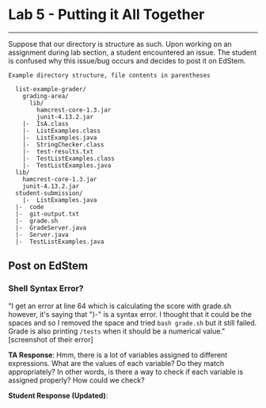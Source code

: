 # Lab 5 - Putting it All Together
---
Suppose that our directory is structure as such. Upon working on an assignment during lab section, a student encountered an issue. The student is confused why this issue/bug occurs and decides to post it on EdStem.
```
Example directory structure, file contents in parentheses

  list-example-grader/
    grading-area/
      lib/
        hamcrest-core-1.3.jar
        junit-4.13.2.jar
    |-  IsA.class
    |-  ListExamples.class
    |-  ListExamples.java
    |-  StringChecker.class
    |-  test-results.txt
    |-  TestListExamples.class
    |-  TestListExamples.java
  lib/
    hamcrest-core-1.3.jar
    junit-4.13.2.jar
  student-submission/
    |-  ListExamples.java
  |-  code
  |-  git-output.txt
  |-  grade.sh
  |-  GradeServer.java
  |-  Server.java
  |-  TestListExamples.java

```
## Post on EdStem
### Shell Syntax Error?
"I get an error at line 64 which is calculating the score with grade.sh however, it's saying that ")-" is a syntax error. I thought that it could be the spaces and so I removed the space and tried `bash grade.sh` but it still failed. Grade is also printing `/tests` when it should be a numerical value."
[screenshot of their error]

**TA Response**:
Hmm, there is a lot of variables assigned to different expressions. What are the values of each variable? Do they match appropriately? In other words, is there a way to check if each variable is assigned properly? How could we check? 

**Student Response (Updated)**: 
